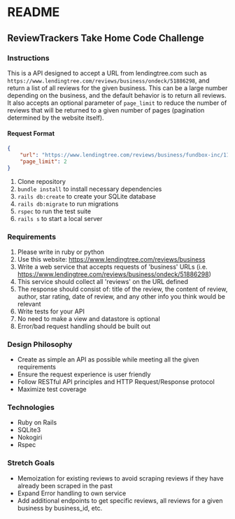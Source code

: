 # README

## ReviewTrackers Take Home Code Challenge

### Instructions

This is a API designed to accept a URL from lendingtree.com such as `https://www.lendingtree.com/reviews/business/ondeck/51886298`, and return a list of all reviews for the given business. This can be a large number depending on the business, and the default behavior is to return all reviews. It also accepts an optional parameter of `page_limit` to reduce the number of reviews that will be returned to a given number of pages (pagination determined by the website itself).

#### Request Format

```json
{
	"url": "https://www.lendingtree.com/reviews/business/fundbox-inc/111943337",
	"page_limit": 2
}
```

1. Clone repository
2. `bundle install` to install necessary dependencies
3. `rails db:create` to create your SQLite database
4. `rails db:migrate` to run migrations
5. `rspec` to run the test suite
6. `rails s` to start a local server

### Requirements

1. Please write in ruby or python
2. Use this website: https://www.lendingtree.com/reviews/business
3. Write a web service that accepts requests of 'business' URLs (i.e. https://www.lendingtree.com/reviews/business/ondeck/51886298)
4. This service should collect all 'reviews' on the URL defined
5. The response should consist of: title of the review, the content of review, author, star rating, date of review, and any other info you think would be relevant
6. Write tests for your API
7. No need to make a view and datastore is optional
8. Error/bad request handling should be built out

### Design Philosophy

- Create as simple an API as possible while meeting all the given requirements
- Ensure the request experience is user friendly
- Follow RESTful API principles and HTTP Request/Response protocol
- Maximize test coverage

### Technologies

- Ruby on Rails
- SQLite3
- Nokogiri
- Rspec

### Stretch Goals

- Memoization for existing reviews to avoid scraping reviews if they have already been scraped in the past
- Expand Error handling to own service
- Add additional endpoints to get specific reviews, all reviews for a given business by business_id, etc.
